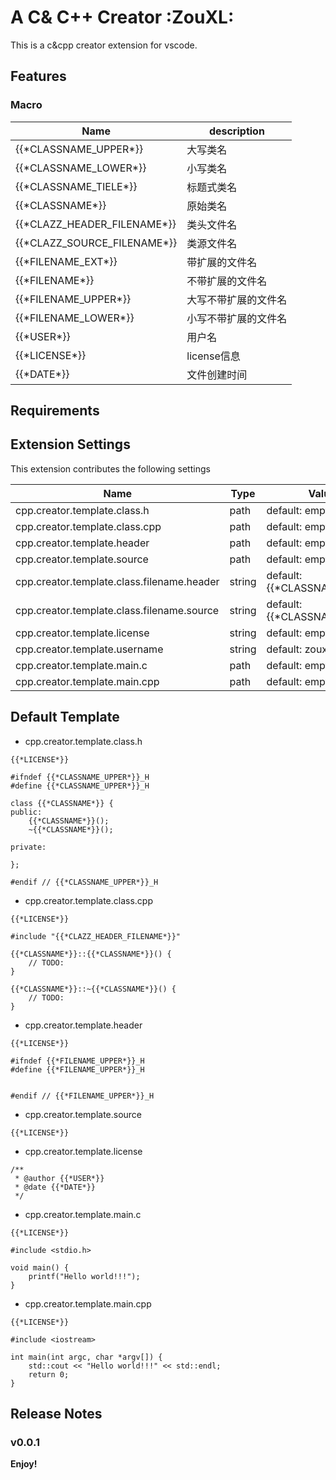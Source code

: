 # A C& C++ Creator :ZouXL:

This is a c&cpp creator extension for vscode.

## Features

### Macro

| Name | description | 
| ----- | ----- |
| {{\*CLASSNAME_UPPER\*}} | 大写类名 |
| {{\*CLASSNAME_LOWER\*}} | 小写类名 |
| {{\*CLASSNAME_TIELE\*}} | 标题式类名 |
| {{\*CLASSNAME\*}} | 原始类名 |
| {{\*CLAZZ_HEADER_FILENAME\*}} | 类头文件名 |
| {{\*CLAZZ_SOURCE_FILENAME\*}} | 类源文件名 |
| {{\*FILENAME_EXT\*}} | 带扩展的文件名 |
| {{\*FILENAME\*}} | 不带扩展的文件名 |
| {{\*FILENAME_UPPER\*}} | 大写不带扩展的文件名 |
| {{\*FILENAME_LOWER\*}} | 小写不带扩展的文件名 |
| {{\*USER\*}} | 用户名 |
| {{\*LICENSE\*}} | license信息 |
| {{\*DATE\*}} | 文件创建时间 |

## Requirements


## Extension Settings

This extension contributes the following settings

| Name | Type | Value |
| ----- | ----- | ----- |
| cpp.creator.template.class.h | path | default: empty |
| cpp.creator.template.class.cpp | path | default: empty |
| cpp.creator.template.header | path | default: empty |
| cpp.creator.template.source | path | default: empty |
| cpp.creator.template.class.filename.header | string | default: {{\*CLASSNAME\*}}.h |
| cpp.creator.template.class.filename.source | string | default: {{\*CLASSNAME\*}}.cpp |
| cpp.creator.template.license | string | default: empty |
| cpp.creator.template.username | string | default: zouxiaoliang |
| cpp.creator.template.main.c | path | default: empty |
| cpp.creator.template.main.cpp | path | default: empty |

## Default Template
* cpp.creator.template.class.h
```
{{*LICENSE*}}

#ifndef {{*CLASSNAME_UPPER*}}_H
#define {{*CLASSNAME_UPPER*}}_H

class {{*CLASSNAME*}} {
public:
    {{*CLASSNAME*}}();
    ~{{*CLASSNAME*}}();

private:

};

#endif // {{*CLASSNAME_UPPER*}}_H
```

* cpp.creator.template.class.cpp
```
{{*LICENSE*}}

#include "{{*CLAZZ_HEADER_FILENAME*}}"

{{*CLASSNAME*}}::{{*CLASSNAME*}}() {
    // TODO:
}

{{*CLASSNAME*}}::~{{*CLASSNAME*}}() {
    // TODO:
}
```

* cpp.creator.template.header
```
{{*LICENSE*}}

#ifndef {{*FILENAME_UPPER*}}_H
#define {{*FILENAME_UPPER*}}_H


#endif // {{*FILENAME_UPPER*}}_H
```

* cpp.creator.template.source
```
{{*LICENSE*}}
```

* cpp.creator.template.license
```
/**
 * @author {{*USER*}}
 * @date {{*DATE*}}
 */

```

* cpp.creator.template.main.c
```
{{*LICENSE*}}

#include <stdio.h>

void main() {
    printf("Hello world!!!");
}
```

* cpp.creator.template.main.cpp
```
{{*LICENSE*}}

#include <iostream>

int main(int argc, char *argv[]) {
    std::cout << "Hello world!!!" << std::endl;
    return 0;
}

```

## Release Notes

### v0.0.1


**Enjoy!**
